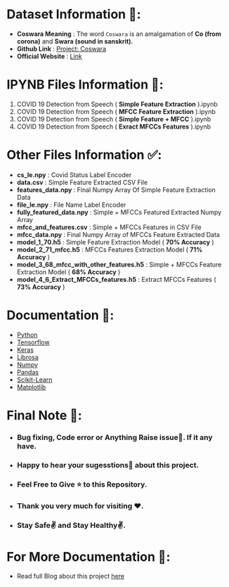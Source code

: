 # Dataset Information 💫:
* **Coswara Meaning** : The word ``Coswara`` is an amalgamation of **Co (from corona)** and **Swara (sound in sanskrit).**
* **Github Link** : [Project: Coswara](https://www.github.com/iiscleap/Coswara-Data)
* **Official Website** : [Link](https://coswara.iisc.ac.in/)

# IPYNB Files Information 🚀:

1.  COVID 19 Detection from Speech ( **Simple Feature Extraction** ).ipynb
2.  COVID 19 Detection from Speech ( **MFCC Feature Extraction** ).ipynb
3.  COVID 19 Detection from Speech ( **Simple Feature + MFCC** ).ipynb
4.  COVID 19 Detection from Speech ( **Exract MFCCs Features** ).ipynb

# Other Files Information ✅:
- **cs_le.npy** : Covid Status Label Encoder
- **data.csv** : Simple Feature Extracted CSV File
- **features_data.npy** : Final Numpy Array Of Simple Feature Extraction Data
- **file_le.npy** : File Name Label Encoder
- **fully\_featured\_data.npy** : Simple + MFCCs Featured Extracted Numpy Array
- **mfcc\_and\_features.csv** : Simple + MFCCs Features in CSV File
- **mfcc_data.npy** : Final Numpy Array of MFCCs Feature Extracted Data
- **model\_1\_70.h5** : Simple Feature Extraction Model ( **70% Accuracy** )
- **model\_2\_71_mfcc.h5** : MFCCs Features Extraction Model ( **71% Accuracy** )
- **model\_3\_68\_mfcc\_with\_other\_features.h5** : Simple + MFCCs Feature Extraction Model ( **68% Accuracy** )
- **model\_4\_6\_Extract\_MFCCs\_features.h5** : Extract MFCCs Features ( **73% Accuracy** )

# Documentation 🎯:
- [Python](https://www.python.org/)
- [Tensorflow](https://www.tensorflow.org/)
- [Keras](https://keras.io/)
- [Librosa](https://librosa.org/doc/)
- [Numpy](https://numpy.org/doc/)
- [Pandas](https://pandas.pydata.org/docs/)
- [Scikit-Learn](https://scikit-learn.org/)
- [Matplotlib](https://matplotlib.org/stable/contents.html)

# Final Note 📔:
* <h3> Bug fixing, Code error or Anything Raise issue🤚. If it any have.</h3>
* <h3> Happy to hear your sugesstions🤝 about this project.</h3>
* <h3> Feel Free to Give ⭐ to this Repository.</h3>
* <h3> Thank you very much for visiting ❤️.</h3>
* <h3> Stay Safe✌️ and Stay Healthy✌️.</h3>

# For More Documentation 🗽:
- Read full Blog about this project [here]()